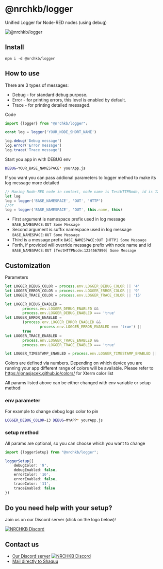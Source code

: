 # @nrchkb/logger

Unified Logger for Node-RED nodes (using debug)

![@nrchkb/logger](https://user-images.githubusercontent.com/2881159/106205731-3f163580-61bf-11eb-8c76-f0ffe9e88a53.png)

## Install

``npm i -d @nrchkb/logger``

## How to use

There are 3 types of messages:

- Debug - for standard debug purpose.
- Error - for printing errors, this level is enabled by default.
- Trace - for printing detailed messaged.

Code

```typescript
import {logger} from "@nrchkb/logger";

const log = logger('YOUR_NODE_SHORT_NAME')

log.debug('Debug message')
log.error('Error message')
log.trace('Trace message')
```

Start you app in with DEBUG env

```bash
DEBUG=YOUR_BASE_NAMESPACE* yourApp.js
```

If you want you can pass addional parameters to logger method to make its log message more detailed

```typescript
// Having Node-RED node in context, node name is TestHTTPNode, id is 1234567890
let log
log = logger('BASE_NAMESPACE', 'OUT', 'HTTP')
//or
log = logger('BASE_NAMESPACE', 'OUT', this.name, this)
```

- First argument is namespace prefix used in log message `BASE_NAMESPACE:OUT Some Message`
- Second argument is suffix namespace used in log message `BASE_NAMESPACE:OUT Some Message`
- Third is a message prefix `BASE_NAMESPACE:OUT [HTTP] Some Message`
- Forth, if provided will override message prefix with node name and
  id  `BASE_NAMESPACE:OUT [TestHTTPNode:1234567890] Some Message`

## Customization

Parameters

```typescript
let LOGGER_DEBUG_COLOR = process.env.LOGGER_DEBUG_COLOR || '4'
let LOGGER_ERROR_COLOR = process.env.LOGGER_ERROR_COLOR || '9'
let LOGGER_TRACE_COLOR = process.env.LOGGER_TRACE_COLOR || '15'

let LOGGER_DEBUG_ENABLED =
        process.env.LOGGER_DEBUG_ENABLED &&
        process.env.LOGGER_DEBUG_ENABLED === 'true'
let LOGGER_ERROR_ENABLED =
        (process.env.LOGGER_ERROR_ENABLED &&
                process.env.LOGGER_ERROR_ENABLED === 'true') ||
        true
let LOGGER_TRACE_ENABLED =
        process.env.LOGGER_TRACE_ENABLED &&
        process.env.LOGGER_TRACE_ENABLED === 'true'

let LOGGER_TIMESTAMP_ENABLED = process.env.LOGGER_TIMESTAMP_ENABLED || false
```

Colors are defined via numbers. Depending on which device you are running your app different range of colors will be
available. Please refer to https://jonasjacek.github.io/colors/ for Xterm color list

All params listed above can be either changed with env variable or setup method

### env parameter

For example to change debug logs color to pin

```bash
LOGGER_DEBUG_COLOR=13 DEBUG=MYAPP* yourApp.js
```

### setup method

All params are optional, so you can choose which you want to change

```typescript
import {loggerSetup} from "@nrchkb/logger";

loggerSetup({
    debugColor: '9',
    debugEnabled: false,
    errorColor: '10',
    errorEnabled: false,
    traceColor: '11',
    traceEnabled: false
})
```

## Do you need help with your setup?

Join us on our Discord server (click on the logo below)!

[![NRCHKB Discord](https://discordapp.com/api/guilds/586065987267330068/widget.png?style=banner2)](https://discord.gg/uvYac5u)

## Contact us

- [Our Discord server](https://discord.gg/uvYac5u) [![NRCHKB Discord](https://img.shields.io/discord/586065987267330068.svg?label=Discord)](https://discord.gg/amwV5tq)
- [Mail directly to Shaquu](mailto:tadeusz@hey.com?subject=[@nrchkb/logger])
